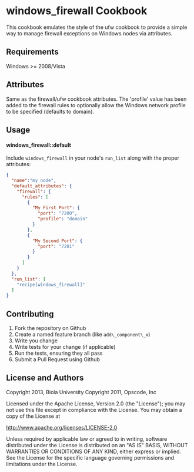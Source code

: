 windows\_firewall Cookbook
=========================
This cookbook emulates the style of the ufw cookbook to provide a simple way to manage firewall exceptions on Windows nodes via attributes.

Requirements
------------
Windows >= 2008/Vista

Attributes
----------

Same as the firewall/ufw cookbook attributes. The 'profile' value has been added to the firewall rules to optionally allow the Windows network profile to be specified (defaults to domain).

Usage
-----
#### windows\_firewall::default
Include `windows_firewall` in your node's `run_list` along with the proper attributes:

```json
{
  "name":"my_node",
  "default_attributes": {
    "firewall": {
      "rules": [
        {
          "My First Port": {
            "port": "7200",
            "profile": "domain"
          }
        },
        {
          "My Second Port": {
            "port": "7201"
          }
        }
      ]
    }
  },
  "run_list": [
    "recipe[windows_firewall]"
  ]
}
```

Contributing
------------

1. Fork the repository on Github
2. Create a named feature branch (like `add\_component\_x`)
3. Write you change
4. Write tests for your change (if applicable)
5. Run the tests, ensuring they all pass
6. Submit a Pull Request using Github

License and Authors
-------------------
 Copyright 2013, Biola University 
 Copyright 2011, Opscode, Inc

 Licensed under the Apache License, Version 2.0 (the "License");
 you may not use this file except in compliance with the License.
 You may obtain a copy of the License at

 http://www.apache.org/licenses/LICENSE-2.0

 Unless required by applicable law or agreed to in writing, software
 distributed under the License is distributed on an "AS IS" BASIS,
 WITHOUT WARRANTIES OR CONDITIONS OF ANY KIND, either express or implied.
 See the License for the specific language governing permissions and
 limitations under the License.

